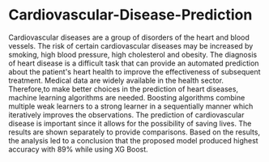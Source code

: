 # Cardiovascular-Disease-Prediction
Cardiovascular diseases are a group of disorders of the heart and blood vessels. The risk of certain cardiovascular diseases may be increased by smoking, high blood pressure, high cholesterol and obesity. The diagnosis of heart disease is a difficult task that can provide an automated prediction about the patient's heart health to improve the effectiveness of subsequent treatment. Medical data are widely available in the health sector. Therefore,to make better choices in the prediction of heart diseases, machine learning algorithms are needed. Boosting algorithms combine multiple weak learners to a strong learner in a sequentially manner which iteratively improves the observations. The prediction of cardiovascular disease is important since it allows for the possibility of saving lives. The results are shown separately to provide comparisons. Based on the results, the analysis led to a conclusion that the proposed model produced highest accuracy with 89% while using XG Boost.
